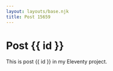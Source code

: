 ```yaml
---
layout: layouts/base.njk
title: Post 15659
---
```


# Post {{ id }}

This is post {{ id }} in my Eleventy project.
